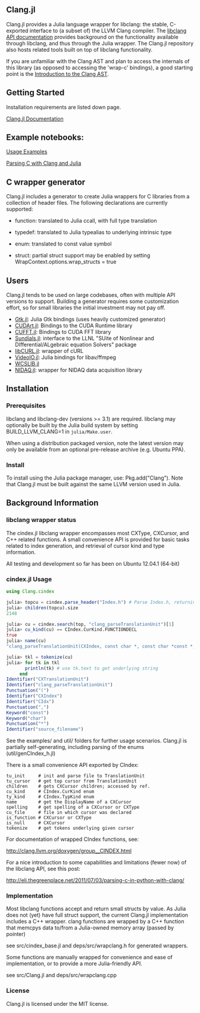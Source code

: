 ## Clang.jl

Clang.jl provides a Julia language wrapper for libclang: the stable, C-exported
interface to (a subset of) the LLVM Clang compiler. The [libclang API documentation](http://clang.llvm.org/doxygen/group__CINDEX.html)
provides background on the functionality available through libclang, and thus
through the Julia wrapper. The Clang.jl repository also hosts related tools built
on top of libclang functionality.

If you are unfamiliar with the Clang AST and plan to access the internals of this library
(as opposed to accessing the 'wrap-c' bindings), a good starting point is the
[Introduction to the Clang AST](http://clang.llvm.org/docs/IntroductionToTheClangAST.html).

## Getting Started

Installation requirements are listed down page.

[Clang.jl Documentation](http://clangjl.readthedocs.org/)

Example notebooks:
------------------

[Usage Examples](http://nbviewer.ipython.org/urls/raw.github.com/ihnorton/Clang.jl/master/examples/example_notebook.ipynb)

[Parsing C with Clang and Julia](http://nbviewer.ipython.org/urls/raw.github.com/ihnorton/Clang.jl/master/examples/parsing_c_with_clangjl/notebook.ipynb)

## C wrapper generator

Clang.jl includes a generator to create Julia wrappers for C libraries
from a collection of header files. The following declarations are currently supported:

* function: translated to Julia ccall, with full type translation
* typedef: translated to Julia typealias to underlying intrinsic type
* enum: translated to const value symbol

* struct: partial struct support may be enabled by setting WrapContext.options.wrap_structs = true

## Users

Clang.jl tends to be used on large codebases, often with multiple API versions to support. Building a generator requires some customization effort, so
for small libraries the initial investment may not pay off.

* [Gtk.jl](https://github.com/JuliaLang/Gtk.jl): Julia Gtk bindings (uses heavily customized generator)
* [CUDArt.jl](https://github.com/JuliaGPU/CUDArt.jl): Bindings to the CUDA Runtime library
* [CUFFT.jl](https://github.com/JuliaGPU/CUFFT.jl): Bindings to CUDA FFT library
* [Sundials.jl](https://github.com/tshort/Sundials.jl): interface to the LLNL "SUite of Nonlinear and DIfferential/ALgebraic equation Solvers" package
* [libCURL.jl](https://github.com/amitmurthy/libCURL.jl): wrapper of cURL
* [VideoIO.jl](https://github.com/kmsquire/VideoIO.jl): Julia bindings for libav/ffmpeg
* [WCSLIB.jl](https://github.com/JuliaAstro/WCSLIB.jl)
* [NIDAQ.jl](https://github.com/JaneliaSciComp/NIDAQ.jl): wrapper for NIDAQ data acquisition library

## Installation

### Prerequisites

libclang and libclang-dev (versions >= 3.1) are required. libclang may
optionally be built by the Julia build system by setting 
BUILD_LLVM_CLANG=1 in `julia/Make.user`.

When using a distribution packaged version, note the latest version 
may only be available from an optional pre-release archive (e.g. Ubuntu PPA).


### Install

To install using the Julia package manager, use: Pkg.add("Clang"). Note that Clang.jl must be built against the same LLVM version used in Julia.

## Background Information

### libclang wrapper status

The cindex.jl libclang wrapper encompasses most CXType, CXCursor,
and C++ related functions. A small convenience API is provided
for basic tasks related to index generation, and retrieval of
cursor kind and type information.

All testing and development so far has been on Ubuntu 12.04.1 (64-bit)



### cindex.jl Usage
  ```julia
  using Clang.cindex

  julia> topcu = cindex.parse_header("Index.h") # Parse Index.h, returning the root cursor
  julia> children(topcu).size
  2148

  julia> cu = cindex.search(top, "clang_parseTranslationUnit")[1]
  julia> cu_kind(cu) == CIndex.CurKind.FUNCTIONDECL
  true
  julia> name(cu)
  "clang_parseTranslationUnit(CXIndex, const char *, const char *const *, int, struct CXUnsavedFile *, unsigned int, unsigned int)"
  
  julia> tkl = tokenize(cu)
  julia> for tk in tkl
         println(tk) # use tk.text to get underlying string
       end
  Identifier("CXTranslationUnit")
  Identifier("clang_parseTranslationUnit")
  Punctuation("(")
  Identifier("CXIndex")
  Identifier("CIdx")
  Punctuation(",")
  Keyword("const")
  Keyword("char")
  Punctuation("*")
  Identifier("source_filename")
  ```
  See the examples/ and util/ folders for further usage 
  scenarios. Clang.jl is partially self-generating,
  including parsing of the enums (util/genCIndex_h.jl)

  There is a small convenience API exported by CIndex:
  
    tu_init     # init and parse file to TranslationUnit
    tu_cursor   # get top cursor from TranslationUnit
    children    # gets CXCursor children; accessed by ref.
    cu_kind     # CIndex.CurKind enum
    ty_kind     # CIndex.TypKind enum
    name        # get the DisplayName of a CXCursor
    spelling    # get spelling of a CXCursor or CXType
    cu_file     # file in which cursor was declared
    is_function # CXCursor or CXType
    is_null     # CXCursor
    tokenize    # get tokens underlying given cursor

  For documentation of wrapped CIndex functions, see:

  http://clang.llvm.org/doxygen/group__CINDEX.html

  For a nice introduction to some capabilities and 
  limitations (fewer now) of the libclang API,
  see this post:

  http://eli.thegreenplace.net/2011/07/03/parsing-c-in-python-with-clang/

### Implementation

Most libclang functions accept and return small 
structs by value. As Julia does not (yet) have full struct 
support, the current Clang.jl implementation includes a 
C++ wrapper. clang functions are wrapped by a C++ function
that memcpys data to/from a Julia-owned memory array 
(passed by pointer)

see src/cindex_base.jl and deps/src/wrapclang.h for generated wrappers.

Some functions are manually wrapped for convenience and ease of
implementation, or to provide a more Julia-friendly API.

see src/Clang.jl and deps/src/wrapclang.cpp

### License

Clang.jl is licensed under the MIT license.
